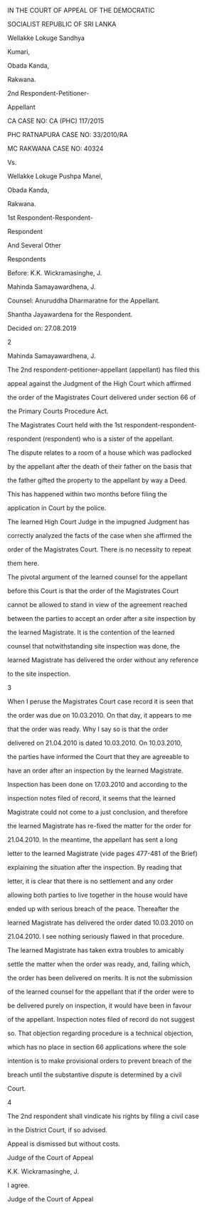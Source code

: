 IN THE COURT OF APPEAL OF THE DEMOCRATIC

SOCIALIST REPUBLIC OF SRI LANKA

Wellakke Lokuge Sandhya

Kumari,

Obada Kanda,

Rakwana.

2nd Respondent-Petitioner-

Appellant

CA CASE NO: CA (PHC) 117/2015

PHC RATNAPURA CASE NO: 33/2010/RA

MC RAKWANA CASE NO: 40324

Vs.

Wellakke Lokuge Pushpa Manel,

Obada Kanda,

Rakwana.

1st Respondent-Respondent-

Respondent

And Several Other

Respondents

Before: K.K. Wickramasinghe, J.

Mahinda Samayawardhena, J.

Counsel: Anuruddha Dharmaratne for the Appellant.

Shantha Jayawardena for the Respondent.

Decided on: 27.08.2019

2

Mahinda Samayawardhena, J.

The 2nd respondent-petitioner-appellant (appellant) has filed this

appeal against the Judgment of the High Court which affirmed

the order of the Magistrates Court delivered under section 66 of

the Primary Courts Procedure Act.

The Magistrates Court held with the 1st respondent-respondent-

respondent (respondent) who is a sister of the appellant.

The dispute relates to a room of a house which was padlocked

by the appellant after the death of their father on the basis that

the father gifted the property to the appellant by way a Deed.

This has happened within two months before filing the

application in Court by the police.

The learned High Court Judge in the impugned Judgment has

correctly analyzed the facts of the case when she affirmed the

order of the Magistrates Court. There is no necessity to repeat

them here.

The pivotal argument of the learned counsel for the appellant

before this Court is that the order of the Magistrates Court

cannot be allowed to stand in view of the agreement reached

between the parties to accept an order after a site inspection by

the learned Magistrate. It is the contention of the learned

counsel that notwithstanding site inspection was done, the

learned Magistrate has delivered the order without any reference

to the site inspection.

3

When I peruse the Magistrates Court case record it is seen that

the order was due on 10.03.2010. On that day, it appears to me

that the order was ready. Why I say so is that the order

delivered on 21.04.2010 is dated 10.03.2010. On 10.03.2010,

the parties have informed the Court that they are agreeable to

have an order after an inspection by the learned Magistrate.

Inspection has been done on 17.03.2010 and according to the

inspection notes filed of record, it seems that the learned

Magistrate could not come to a just conclusion, and therefore

the learned Magistrate has re-fixed the matter for the order for

21.04.2010. In the meantime, the appellant has sent a long

letter to the learned Magistrate (vide pages 477-481 of the Brief)

explaining the situation after the inspection. By reading that

letter, it is clear that there is no settlement and any order

allowing both parties to live together in the house would have

ended up with serious breach of the peace. Thereafter the

learned Magistrate has delivered the order dated 10.03.2010 on

21.04.2010. I see nothing seriously flawed in that procedure.

The learned Magistrate has taken extra troubles to amicably

settle the matter when the order was ready, and, failing which,

the order has been delivered on merits. It is not the submission

of the learned counsel for the appellant that if the order were to

be delivered purely on inspection, it would have been in favour

of the appellant. Inspection notes filed of record do not suggest

so. That objection regarding procedure is a technical objection,

which has no place in section 66 applications where the sole

intention is to make provisional orders to prevent breach of the

breach until the substantive dispute is determined by a civil

Court.

4

The 2nd respondent shall vindicate his rights by filing a civil case

in the District Court, if so advised.

Appeal is dismissed but without costs.

Judge of the Court of Appeal

K.K. Wickramasinghe, J.

I agree.

Judge of the Court of Appeal